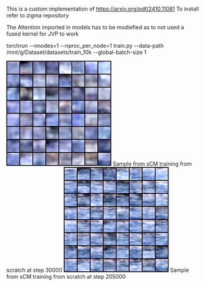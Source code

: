 This is a custom implementation of https://arxiv.org/pdf/2410.11081
To install refer to zigma repository  

The Attention imported in models has to be modiefied as to not used a fused kernel for JVP to work


torchrun --nnodes=1 --nproc_per_node=1 train.py  --data-path /mnt/g/Dataset/datasets/train_10k --global-batch-size 1




![Sample from sCM training from scratch at step 30000](samples_30000_91d9ab6387341ae16927.png)
Sample from sCM training from scratch at step 30000
![Sample from sCM training from scratch at step 205000](samples_205000_d5b640a265019faa4534.png)
Sample from sCM training from scratch at step 205000
